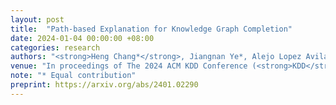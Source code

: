 ```yaml
---
layout: post
title:  "Path-based Explanation for Knowledge Graph Completion"
date: 2024-01-04 00:00:00 +08:00
categories: research
authors: "<strong>Heng Chang*</strong>, Jiangnan Ye*, Alejo Lopez Avila, Jinhua Du, Jia Li"
venue: "In proceedings of The 2024 ACM KDD Conference (<strong>KDD</strong>)"
note: "* Equal contribution" 
preprint: https://arxiv.org/abs/2401.02290
---
```

